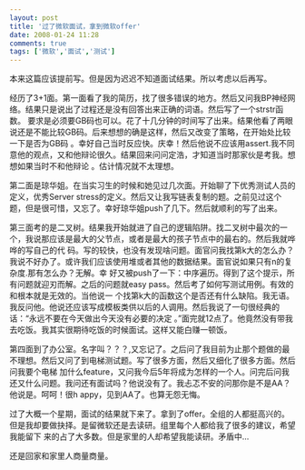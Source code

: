 ```yaml
---
layout: post
title: '过了微软面试，拿到微软offer'
date: 2008-01-24 11:28
comments: true
tags: ['微软','面试','测试']
---
```


本来这篇应该提前写。但是因为迟迟不知道面试结果。所以考虑以后再写。

经历了3+1面。第一面看了我的简历，找了很多错误的地方。然后又问我BP神经网络。结果只是说出了过程还是没有回答出来正确的词语。然后写了一个strstr函数。
要求是必须要GB码也可以。花了十几分钟的时间写了出来。结果他看了两眼说还是不能比较GB码。后来想想的确是这样，然后又改变了策略，在开始处比较一下是否为GB码
。幸好自己当时反应快。庆幸！然后他说不应该用assert.我不同意他的观点，又和他辩论很久。结果回来问问定浩，才知道当时那家伙是考我。想想如果当时不和他辩论
。估计情况就不太理想。

第二面是琼华姐。在当实习生的时候和她见过几次面。开始聊了下优秀测试人员的定义，优秀Server
stress的定义。然后又让我写链表复制的题。之前见过这个题，但是很可惜，又忘了。幸好琼华姐push了几下。然后就顺利的写了出来。

第三面考的是二叉树。结果我开始就进了自己的逻辑陷阱。找二叉树中最次的一个，我说那应该是最大的父节点，或者是最大的孩子节点中的最右的。然后我就哗哗的写自己的代
码。写的较快，也没有发现啥问题。面官问我找第k大的怎么办？我说不好办了。或许我们应该使用堆或者其他的数据结果。面官说如果只有n的复杂度.那有怎么办？无解。幸
好又被push了一下：中序遍历。得到了这个提示，所有问题就迎刃而解。之后的问题就easy pass。然后考了如何写测试用例。有效的和根本就是无效的。当他说一
个找第k大的函数这个是否还有什么缺陷。我无语。我反问他。他说还应该写成模板类供以后的人调用。然后我说了一句很经典的话：“永远不要在今天做出今天没有必要的决定
。”面完就12点了。他竟然没有带我去吃饭。我其实很期待吃饭的时候面试。这样又能白赚一顿饭。

第四面到了办公室。名字叫？？？,又忘记了。之后问了我目前为止那个题做的最不理想。然后又问了到电梯测试题。写了很多方面，然后又细化了很多方面。然后问我要个电梯
加什么feature，又问我今后5年将成为怎样的一个人。问完后问我还又什么问题。我问还有面试吗？他说没有了。我忐忑不安的问那你是不是AA？他说是。呵呵！很h
appy，见到AA了。也算无怨无悔。

过了大概一个星期，面试的结果就下来了。拿到了offer。全组的人都挺高兴的。但是我却要做抉择。是留微软还是去读研。组里每个人都给我了很多的建议，希望我能留下
来的占了大多数。但是家里的人却希望我能读研。矛盾中...

还是回家和家里人商量商量。

